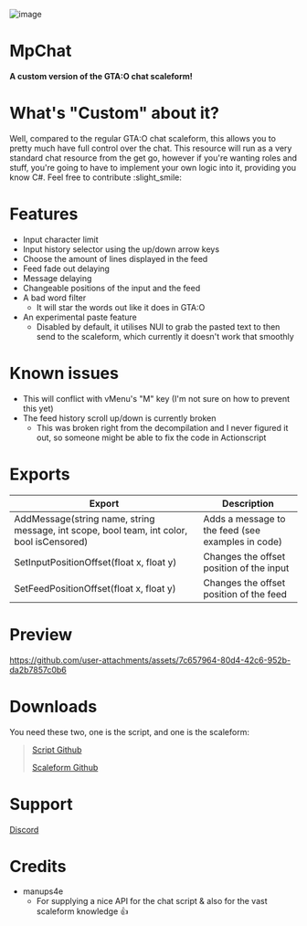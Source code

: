 ![image](https://github.com/user-attachments/assets/f119c9ce-7080-4fbd-a8fa-9dd59e34a924)

# MpChat
**A custom version of the GTA:O chat scaleform!**

# What's "Custom" about it?
Well, compared to the regular GTA:O chat scaleform, this allows you to pretty much have full control over the chat. This resource will run as a very standard chat resource from the get go, however if you're wanting roles and stuff, you're going to have to implement your own logic into it, providing you know C#. Feel free to contribute :slight_smile:

# Features
- Input character limit
- Input history selector using the up/down arrow keys
- Choose the amount of lines displayed in the feed
- Feed fade out delaying
- Message delaying
- Changeable positions of the input and the feed
- A bad word filter
  - It will star the words out like it does in GTA:O
 - An experimental paste feature
   - Disabled by default, it utilises NUI to grab the pasted text to then send to the scaleform, which currently it doesn't work that smoothly

# Known issues
- This will conflict with vMenu's "M" key (I'm not sure on how to prevent this yet)
- The feed history scroll up/down is currently broken
  - This was broken right from the decompilation and I never figured it out, so someone might be able to fix the code in Actionscript

# Exports
| Export                               | Description                                
|-------------------------------------  |-----------------------------|
| AddMessage(string name, string message, int scope, bool team, int color, bool isCensored) | Adds a message to the feed (see examples in code) 
| SetInputPositionOffset(float x, float y) | Changes the offset position of the input 
| SetFeedPositionOffset(float x, float y) | Changes the offset position of the feed             

# Preview
https://github.com/user-attachments/assets/7c657964-80d4-42c6-952b-da2b7857c0b6

# Downloads
You need these two, one is the script, and one is the scaleform:
> [Script Github](https://github.com/QuadrupleTurbo/scaleformeter/releases)
> 
> [Scaleform Github](https://github.com/QuadrupleTurbo/scaleformeter/releases)

# Support
[Discord](https://discord.gg/KJVD73D3Pq)

# Credits
- manups4e
    - For supplying a nice API for the chat script & also for the vast scaleform knowledge :+1: 
